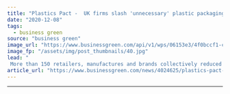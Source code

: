 ```yaml
---
title: "Plastics Pact -  UK firms slash 'unnecessary' plastic packaging in 2019"
date: "2020-12-08"
tags: 
  - business green
source: "business green"
image_url: "https://www.businessgreen.com/api/v1/wps/06153e3/4f0bccf1-cf6f-44f3-aa1d-11a72e6b12bb/6/ocean-plastic-Bo-Eide-185x114.jpg"
image_fp: "/assets/img/post_thumbnails/40.jpg"
lead: "
 More than 150 retailers, manufactures and brands collectively reduced tonnage of single-use plastic packaging sold by 30 per cent ..."
article_url: "https://www.businessgreen.com/news/4024625/plastics-pact-uk-firms-slash-unnecessary-plastic-packaging-2019"
---
```


---
